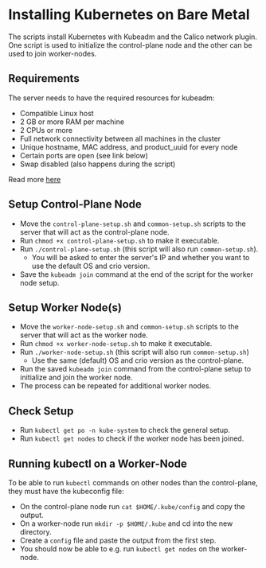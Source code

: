 # Installing Kubernetes on Bare Metal

The scripts install Kubernetes with Kubeadm and the Calico network plugin. One script is used to initialize the control-plane node and the other can be used to join worker-nodes. 

## Requirements
The server needs to have the required resources for kubeadm:
- Compatible Linux host
- 2 GB or more RAM per machine 
- 2 CPUs or more
- Full network connectivity between all machines in the cluster
- Unique hostname, MAC address, and product_uuid for every node
- Certain ports are open (see link below)
- Swap disabled (also happens during the script)

Read more [here](https://kubernetes.io/docs/setup/production-environment/tools/kubeadm/install-kubeadm/)

## Setup Control-Plane Node
- Move the `control-plane-setup.sh` and `common-setup.sh` scripts to the server that will act as the control-plane node.
- Run `chmod +x control-plane-setup.sh` to make it executable.
- Run `./control-plane-setup.sh` (this script will also run `common-setup.sh`).
  - You will be asked to enter the server's IP and whether you want to use the default OS and crio version.
- Save the `kubeadm join` command at the end of the script for the worker node setup. 

## Setup Worker Node(s)
- Move the `worker-node-setup.sh` and `common-setup.sh` scripts to the server that will act as the worker node.
- Run `chmod +x worker-node-setup.sh` to make it executable.
- Run `./worker-node-setup.sh` (this script will also run `common-setup.sh`)
  - Use the same (default) OS and crio version as the control-plane.
- Run the saved `kubeadm join` command from the control-plane setup to initialize and join the worker node.
- The process can be repeated for additional worker nodes. 

## Check Setup
- Run `kubectl get po -n kube-system` to check the general setup.
- Run `kubectl get nodes` to check if the worker node has been joined.

## Running kubectl on a Worker-Node
To be able to run `kubectl` commands on other nodes than the control-plane, they must have the kubeconfig file: 

- On the control-plane node run `cat $HOME/.kube/config` and copy the output.
- On a worker-node run `mkdir -p $HOME/.kube` and cd into the new directory.
- Create a `config` file and paste the output from the first step. 
- You should now be able to e.g. run `kubectl get nodes` on the worker-node.